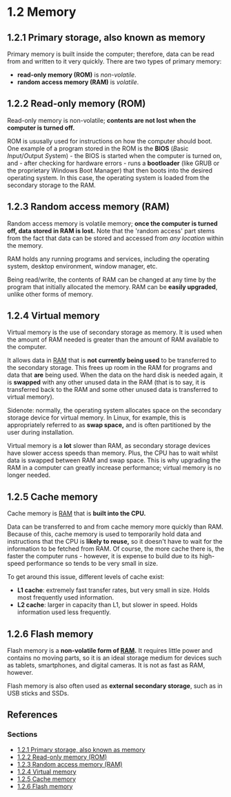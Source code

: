 # 1.2 Memory

## 1.2.1 Primary storage, also known as memory

Primary memory is built inside the computer; therefore, data can be read from and written to it very quickly. There are two types of primary memory:
 - **read-only memory (ROM)** is *non-volatile*.
 - **random access memory (RAM)** is *volatile*.

## 1.2.2 Read-only memory (ROM)

Read-only memory is non-volatile; **contents are not lost when the computer is turned off.**

ROM is ususally used for instructions on how the computer should boot. One example of a program stored in the ROM is the **BIOS** (*B*asic *I*nput/*O*utput *S*ystem) - the BIOS is started when the computer is turned on, and - after checking for hardware errors - runs a **bootloader** (like GRUB or the proprietary Windows Boot Manager) that then boots into the desired operating system. In this case, the operating system is loaded from the secondary storage to the RAM.

## 1.2.3 Random access memory (RAM)

Random access memory is volatile memory; **once the computer is turned off, data stored in RAM is lost.** Note that the 'random access' part stems from the fact that data can be stored and accessed from *any location* within the memory.

RAM holds any running programs and services, including the operating system, desktop environment, window manager, etc.

Being read/write, the contents of RAM can be changed at any time by the program that initially allocated the memory. RAM can be **easily upgraded**, unlike other forms of memory.

## 1.2.4 Virtual memory

Virtual memory is the use of secondary storage as memory. It is used when the amount of RAM needed is greater than the amount of RAM available to the computer.

It allows data in [RAM](#123-random-access-memory-ram) that is **not currently being used** to be transferred to the secondary storage. This frees up room in the RAM for programs and data that **are** being used. When the data on the hard disk is needed again, it is **swapped** with any other unused data in the RAM (that is to say, it is transferred back to the RAM and some other unused data is transferred to virtual memory).

Sidenote: normally, the operating system allocates space on the secondary storage device for virtual memory. In Linux, for example, this is appropriately referred to as **swap space,** and is often partitioned by the user during installation.

Virtual memory is a **lot** slower than RAM, as secondary storage devices have slower access speeds than memory. Plus, the CPU has to wait whilst data is swapped between RAM and swap space. This is why upgrading the RAM in a computer can greatly increase performance; virtual memory is no longer needed.

## 1.2.5 Cache memory

Cache memory is [RAM](#123-random-access-memory-ram) that is **built into the CPU.**

Data can be transferred to and from cache memory more quickly than RAM. Because of this, cache memory is used to temporarily hold data and instructions that the CPU is **likely to reuse,** so it doesn't have to wait for the information to be fetched from RAM. Of course, the more cache there is, the faster the computer runs - however, it is expense to build due to its high-speed performance so tends to be very small in size.

To get around this issue, different levels of cache exist:
 - **L1 cache**: extremely fast transfer rates, but very small in size. Holds most frequently used information.
 - **L2 cache**: larger in capacity than L1, but slower in speed. Holds information used less frequently.

## 1.2.6 Flash memory

Flash memory is a **non-volatile form of [RAM](#123-random-access-memory-ram).** It requires little power and contains no moving parts, so it is an ideal storage medium for devices such as tablets, smartphones, and digital cameras. It is not as fast as RAM, however.

Flash memory is also often used as **external secondary storage**, such as in USB sticks and SSDs.

## References

### Sections
 - [1.2.1 Primary storage, also known as memory](https://www.bbc.co.uk/bitesize/guides/zd4r97h/revision/1)
 - [1.2.2 Read-only memory (ROM)](https://www.bbc.co.uk/bitesize/guides/zd4r97h/revision/2)
 - [1.2.3 Random access memory (RAM)](https://www.bbc.co.uk/bitesize/guides/zd4r97h/revision/3)
 - [1.2.4 Virtual memory](https://www.bbc.co.uk/bitesize/guides/zd4r97h/revision/4)
 - [1.2.5 Cache memory](https://www.bbc.co.uk/bitesize/guides/zd4r97h/revision/5)
 - [1.2.6 Flash memory](https://www.bbc.co.uk/bitesize/guides/zd4r97h/revision/6)
